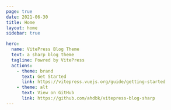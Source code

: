 ```yaml
---
page: true
date: 2021-06-30
title: Home
layout: home
sidebar: true

hero:
  name: VitePress Blog Theme
  text: a sharp blog theme
  tagline: Powred by VitePress
  actions:
    - theme: brand
      text: Get Started
      link: https://vitepress.vuejs.org/guide/getting-started
    - theme: alt
      text: View on GitHub
      link: https://github.com/ahdbk/vitepress-blog-sharp
---
```

<script setup>
import BlogsGrid from "./.vitepress/theme/components/BlogsGrid.vue";
import { useData } from "vitepress";
const { theme } = useData();
const posts = theme.value.posts
</script>
<div class="container blogs-container">
<BlogsGrid :posts="posts" />
</div>

<style>

</style>